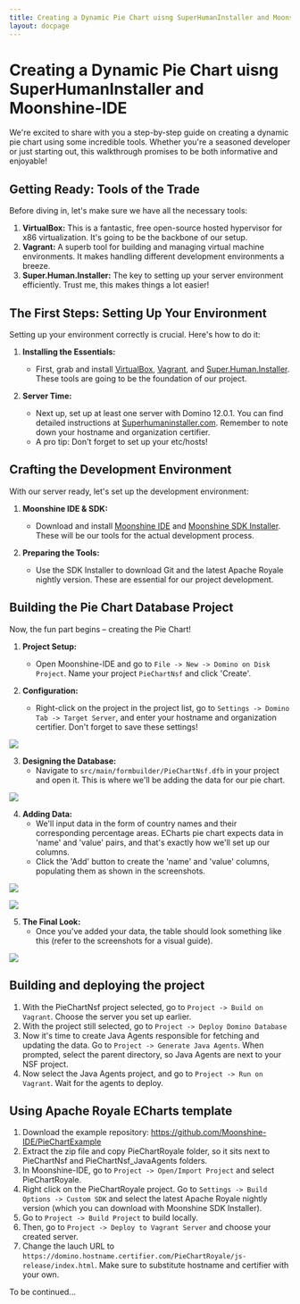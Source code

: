 ```yaml
---
title: Creating a Dynamic Pie Chart uisng SuperHumanInstaller and Moonshine-IDE
layout: docpage
---
```


# Creating a Dynamic Pie Chart uisng SuperHumanInstaller and Moonshine-IDE

We're excited to share with you a step-by-step guide on creating a dynamic pie chart using some incredible tools. Whether you're a seasoned developer or just starting out, this walkthrough promises to be both informative and enjoyable!

## Getting Ready: Tools of the Trade

Before diving in, let's make sure we have all the necessary tools:

1. **VirtualBox:** This is a fantastic, free open-source hosted hypervisor for x86 virtualization. It's going to be the backbone of our setup.
2. **Vagrant:** A superb tool for building and managing virtual machine environments. It makes handling different development environments a breeze.
3. **Super.Human.Installer:** The key to setting up your server environment efficiently. Trust me, this makes things a lot easier!

## The First Steps: Setting Up Your Environment

Setting up your environment correctly is crucial. Here's how to do it:

1. **Installing the Essentials:**
   - First, grab and install [VirtualBox](https://www.virtualbox.org/wiki/Downloads), [Vagrant](https://developer.hashicorp.com/vagrant/downloads), and [Super.Human.Installer](https://superhumaninstaller.com/). These tools are going to be the foundation of our project.

2. **Server Time:**
   - Next up, set up at least one server with Domino 12.0.1. You can find detailed instructions at [Superhumaninstaller.com](https://superhumaninstaller.com#configuration-steps). Remember to note down your hostname and organization certifier.
   - A pro tip: Don't forget to set up your etc/hosts!

## Crafting the Development Environment

With our server ready, let's set up the development environment:

1. **Moonshine IDE & SDK:**
   - Download and install [Moonshine IDE](https://moonshine-ide.com/) and [Moonshine SDK Installer](https://moonshine-ide.com/download-sdk-installer/). These will be our tools for the actual development process.

2. **Preparing the Tools:**
   - Use the SDK Installer to download Git and the latest Apache Royale nightly version. These are essential for our project development.

## Building the Pie Chart Database Project

Now, the fun part begins – creating the Pie Chart!

1. **Project Setup:**
   - Open Moonshine-IDE and go to `File -> New -> Domino on Disk Project`. Name your project `PieChartNsf` and click 'Create'.

2. **Configuration:**
   - Right-click on the project in the project list, go to `Settings -> Domino Tab -> Target Server`, and enter your hostname and organization certifier. Don't forget to save these settings!

![](.\img\target-server.png)

3. **Designing the Database:**
   - Navigate to `src/main/formbuilder/PieChartNsf.dfb` in your project and open it. This is where we'll be adding the data for our pie chart.

![](.\img\form.png)

4. **Adding Data:**
   - We'll input data in the form of country names and their corresponding percentage areas. ECharts pie chart expects data in 'name' and 'value' pairs, and that's exactly how we'll set up our columns.
   - Click the 'Add' button to create the 'name' and 'value' columns, populating them as shown in the screenshots.

![](.\img\add-name.png)

![](.\img\add-value.png)

5. **The Final Look:**
   - Once you've added your data, the table should look something like this (refer to the screenshots for a visual guide).

![](.\img\form-done.png)

## Building and deploying the project
1. With the PieChartNsf project selected, go to `Project -> Build on Vagrant`. Choose the server you set up earlier.
2. With the project still selected, go to `Project -> Deploy Domino Database`
3. Now it's time to create Java Agents responsible for fetching and updating the data. Go to `Project -> Generate Java Agents`. When prompted, select the parent directory, so Java Agents are next to your NSF project.
4. Now select the Java Agents project, and go to `Project -> Run on Vagrant`. Wait for the agents to deploy.

## Using Apache Royale ECharts template

1. Download the example repository: https://github.com/Moonshine-IDE/PieChartExample
2. Extract the zip file and copy PieChartRoyale folder, so it sits next to PieChartNsf and PieChartNsf_JavaAgents folders.
3. In Moonshine-IDE, go to `Project -> Open/Import Project` and select PieChartRoyale.
4. Right click on the PieChartRoyale project. Go to `Settings -> Build Options -> Custom SDK` and select the latest Apache Royale nightly version (which you can download with Moonshine SDK Installer).
5. Go to `Project -> Build Project` to build locally.
6. Then, go to `Project -> Deploy to Vagrant Server` and choose your created server.
7. Change the lauch URL to `https://domino.hostname.certifier.com/PieChartRoyale/js-release/index.html`. Make sure to substitute hostname and certifier with your own.

To be continued...

<!-- And there you have it! By following these steps, you're well on your way to creating a dynamic and visually appealing pie chart. Stay tuned for more posts where we delve deeper into customizing and enhancing our chart.

Happy coding! -->